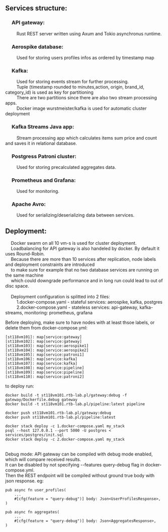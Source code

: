 ## Services structure: 
### &emsp;  API gateway:
&emsp; &emsp; Rust REST server written using Axum and Tokio asynchronus runtime. 
### &emsp; Aerospike database: 
&emsp; &emsp; Used for storing users profiles infos as ordered by timestamp map 
### &emsp; Kafka: 
&emsp; &emsp; Used for storing events stream for further processing. 
\
&emsp; &emsp; Tuple (timestamp rounded to minutes,action, origin, brand_id, category_id) is used as key for partitioning 
\
&emsp; &emsp; There are two partitions since there are also two stream processing apps.
\
&emsp; &emsp; Docker image wurstmeister/kafka is used for automatic cluster deployment 
### &emsp; Kafka Streams Java app: 
&emsp; &emsp; Stream processing app which calculates items sum price and count and saves it in relational database. 
&emsp; &emsp; 
### &emsp; Postgress Patroni cluster: 
&emsp; &emsp; Used for storing precalculated aggregates data. 
### &emsp; Prometheus and Grafana: 
&emsp; &emsp; Used for monitoring. 
### &emsp; Apache Avro:
&emsp; &emsp; Used for serializing/deserializing data between services.

## Deployment: 
&emsp; Docker swarm on all 10 vm-s is used for cluster deployment.
\
&emsp; Loadbalancing for API gateway is also handeled by docker. By default it uses Round-Robin.
\
&emsp; Because there are more than 10 services after replication, node labels and deployment constraints are introduced 
\
&emsp; to make sure for example that no two database services are running on the same machine 
\
&emsp; which could downgrade performance and in long run could lead to out of disc space. 
\
\
&emsp; Deployment configuration is splitted into 2 files: 
\
&emsp; &emsp; 1.docker-compose.yaml - stateful services: aerospike, kafka, postgres
\
&emsp; &emsp; 2.docker-compose.yaml - stateless services: api-gateway, kafka-streams, monitoring: prometheus, grafana

Before deploying, make sure to have nodes with at least thsoe labels, or delete them from docker-compose.yml: 
```
[st118vm101]: map[service:gateway]
[st118vm102]: map[service:gateway]
[st118vm103]: map[service:aerospike1]
[st118vm104]: map[service:aerospike2]
[st118vm105]: map[service:patroni1]
[st118vm106]: map[service:kafka]
[st118vm107]: map[service:kafka]
[st118vm108]: map[service:pipeline]
[st118vm109]: map[service:pipeline]
[st118vm110]: map[service:patroni2]
```
to deploy run: 
```
docker build -t st118vm101.rtb-lab.pl/gateway:debug -f gateway/Dockerfile.debug gateway
docker build -t st118vm101.rtb-lab.pl/pipeline:latest pipeline

docker push st118vm101.rtb-lab.pl/gateway:debug
docker push st118vm101.rtb-lab.pl/pipeline:latest

docker stack deploy -c 1.docker-compose.yaml my_stack
psql --host 127.0.0.1 --port 5000 -U postgres < services/postgres/init.sql
docker stack deploy -c 2.docker-compose.yaml my_stack
```
\
Debug mode: 
API gateway can be compiled with debug mode enabled, which will compare received results.
\
It can be disabled by not specifying --features query-debug flag in docker-compose.yml.
\
Then the REST endpoint will be compiled without ground true body with json response.
eg:
```
pub async fn user_profiles(
    ...
    #[cfg(feature = "query-debug")] body: Json<UserProfilesResponse>,
) 

pub async fn aggregates(
    ...
    #[cfg(feature = "query-debug")] body: Json<AggregatesResponse>,
)
```
